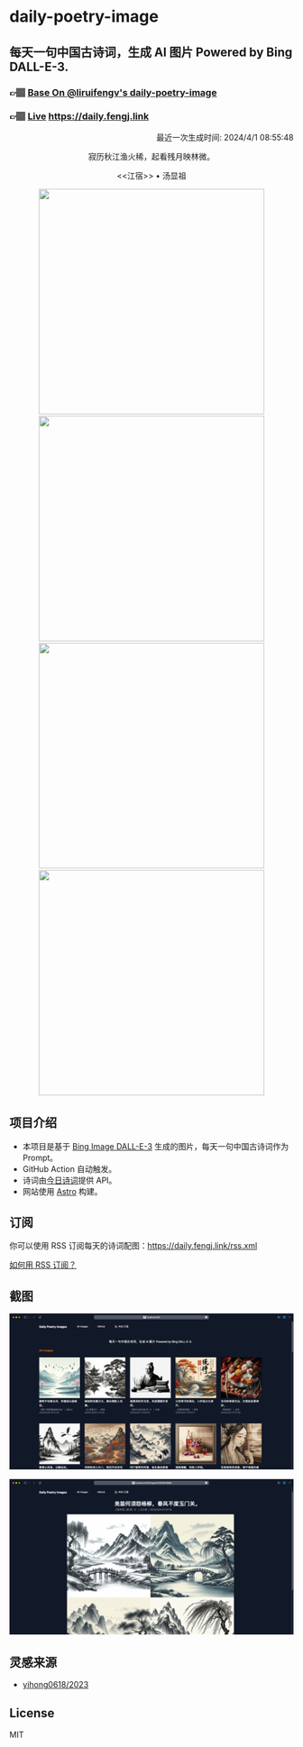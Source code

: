 
# daily-poetry-image

## 每天一句中国古诗词，生成 AI 图片 Powered by Bing DALL-E-3.

### 👉🏽 [Base On @liruifengv's daily-poetry-image](https://github.com/liruifengv/daily-poetry-image)

### 👉🏽 [Live](https://daily.fengj.link) https://daily.fengj.link

<p align="right">
  最近一次生成时间: 2024/4/1 08:55:48
</p>
<p align="center">
寂历秋江渔火稀，起看残月映林微。
</p>
<p align="center">
<<江宿>> • 汤显祖
</p>
<p align="center">
<img src="https://tse3.mm.bing.net/th/id/OIG4.N8XAtMeHEzPrXnmQbBBe" height="400" width="400" />
<img src="https://tse4.mm.bing.net/th/id/OIG4.wHke6tkujLFeujHzdb2S" height="400" width="400" />
<img src="https://tse1.mm.bing.net/th/id/OIG4.UeiNEp_4046ARipzP1rS" height="400" width="400" />
<img src="https://tse4.mm.bing.net/th/id/OIG4.VkjfyiU59NbeWv7C6U5p" height="400" width="400" />
</p>

## 项目介绍

-   本项目是基于 [Bing Image DALL-E-3](https://www.bing.com/images/create) 生成的图片，每天一句中国古诗词作为 Prompt。
-   GitHub Action 自动触发。
-   诗词由[今日诗词](https://www.jinrishici.com/)提供 API。
-   网站使用 [Astro](https://astro.build) 构建。

## 订阅

你可以使用 RSS 订阅每天的诗词配图：https://daily.fengj.link/rss.xml

[如何用 RSS 订阅？](https://zhuanlan.zhihu.com/p/55026716)

## 截图

![图片列表](./screenshots/Snipaste_2023-12-28_21-00-26.png)

![图片详情](./screenshots/Snipaste_2023-12-28_21-00-53.png)

## 灵感来源

-   [yihong0618/2023](https://github.com/yihong0618/2023)

## License

MIT
